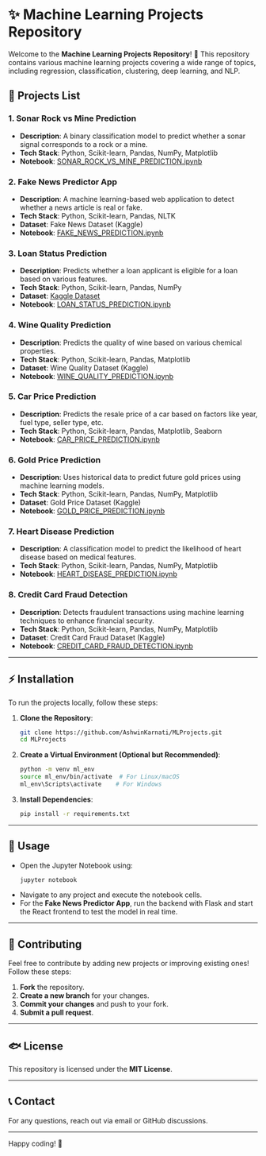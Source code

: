 # ✨ Machine Learning Projects Repository

Welcome to the **Machine Learning Projects Repository**! 🚀 This repository contains various machine learning projects covering a wide range of topics, including regression, classification, clustering, deep learning, and NLP.

## 💂‍ Projects List

### 1. **Sonar Rock vs Mine Prediction**
- **Description**: A binary classification model to predict whether a sonar signal corresponds to a rock or a mine.
- **Tech Stack**: Python, Scikit-learn, Pandas, NumPy, Matplotlib
- **Notebook**: [SONAR_ROCK_VS_MINE_PREDICTION.ipynb](./SONAR_ROCK_VS_MINE_PREDICTION.ipynb)

### 2. **Fake News Predictor App**
- **Description**: A machine learning-based web application to detect whether a news article is real or fake.
- **Tech Stack**: Python, Scikit-learn, Pandas, NLTK
- **Dataset**: Fake News Dataset (Kaggle)
- **Notebook**: [FAKE_NEWS_PREDICTION.ipynb](./FAKE_NEWS_PREDICTION.ipynb)

### 3. **Loan Status Prediction**
- **Description**: Predicts whether a loan applicant is eligible for a loan based on various features.
- **Tech Stack**: Python, Scikit-learn, Pandas, NumPy
- **Dataset**: [Kaggle Dataset](https://www.kaggle.com/datasets/ninzaami/loan-predication)
- **Notebook**: [LOAN_STATUS_PREDICTION.ipynb](./LOAN_STATUS_PREDICTION.ipynb)

### 4. **Wine Quality Prediction**
- **Description**: Predicts the quality of wine based on various chemical properties.
- **Tech Stack**: Python, Scikit-learn, Pandas, Matplotlib
- **Dataset**: Wine Quality Dataset (Kaggle)
- **Notebook**: [WINE_QUALITY_PREDICTION.ipynb](./WINE_QUALITY_PREDICTION.ipynb)

### 5. **Car Price Prediction**
- **Description**: Predicts the resale price of a car based on factors like year, fuel type, seller type, etc.
- **Tech Stack**: Python, Scikit-learn, Pandas, Matplotlib, Seaborn
- **Notebook**: [CAR_PRICE_PREDICTION.ipynb](./CAR_PRICE_PREDICTION.ipynb)

### 6. **Gold Price Prediction**
- **Description**: Uses historical data to predict future gold prices using machine learning models.
- **Tech Stack**: Python, Scikit-learn, Pandas, NumPy, Matplotlib
- **Dataset**: Gold Price Dataset (Kaggle)
- **Notebook**: [GOLD_PRICE_PREDICTION.ipynb](./GOLD_PRICE_PREDICTION.ipynb)

### 7. **Heart Disease Prediction**
- **Description**: A classification model to predict the likelihood of heart disease based on medical features.
- **Tech Stack**: Python, Scikit-learn, Pandas, NumPy, Matplotlib
- **Notebook**: [HEART_DISEASE_PREDICTION.ipynb](./HEART_DISEASE_PREDICTION.ipynb)

### 8. **Credit Card Fraud Detection**
- **Description**: Detects fraudulent transactions using machine learning techniques to enhance financial security.
- **Tech Stack**: Python, Scikit-learn, Pandas, NumPy, Matplotlib
- **Dataset**: Credit Card Fraud Dataset (Kaggle)
- **Notebook**: [CREDIT_CARD_FRAUD_DETECTION.ipynb](./CREDIT_CARD_FRAUD_DETECTION.ipynb)

---

## ⚡ Installation
To run the projects locally, follow these steps:

1. **Clone the Repository**:
   ```bash
   git clone https://github.com/AshwinKarnati/MLProjects.git
   cd MLProjects
   ```
2. **Create a Virtual Environment (Optional but Recommended)**:
   ```bash
   python -m venv ml_env
   source ml_env/bin/activate  # For Linux/macOS
   ml_env\Scripts\activate    # For Windows
   ```
3. **Install Dependencies**:
   ```bash
   pip install -r requirements.txt
   ```

---

## 📌 Usage

- Open the Jupyter Notebook using:
  ```bash
  jupyter notebook
  ```
- Navigate to any project and execute the notebook cells.
- For the **Fake News Predictor App**, run the backend with Flask and start the React frontend to test the model in real time.

---

## 🤝 Contributing

Feel free to contribute by adding new projects or improving existing ones! Follow these steps:

1. **Fork** the repository.
2. **Create a new branch** for your changes.
3. **Commit your changes** and push to your fork.
4. **Submit a pull request**.

---

## 🐟 License

This repository is licensed under the **MIT License**.

---

## 📞 Contact

For any questions, reach out via email or GitHub discussions.

---

Happy coding! 🎯

